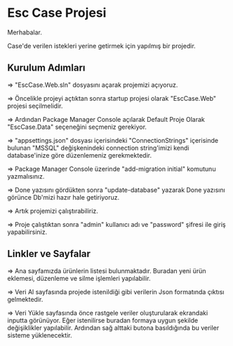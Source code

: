 # Esc Case Projesi

Merhabalar.

Case'de verilen istekleri yerine getirmek için yapılmış bir projedir.

## Kurulum Adımları
=> "EscCase.Web.sln" dosyasını açarak projemizi açıyoruz.

=> Öncelikle projeyi açtıktan sonra startup projesi olarak "EscCase.Web" projesi seçilmelidir.

=> Ardından Package Manager Console açılarak Default Proje Olarak "EscCase.Data" seçeneğini seçmeniz gerekiyor.

=> "appsettings.json" dosyası içerisindeki "ConnectionStrings" içerisinde bulunan "MSSQL" değişkenindeki connection string'imizi kendi database'inize göre düzenlemeniz gerekmektedir.

=> Package Manager Console üzerinde "add-migration initial" komutunu yazmalısınız.

=> Done yazısını gördükten sonra "update-database" yazarak Done yazısını görünce Db'mizi hazır hale getiriyoruz.

=> Artık projemizi çalıştırabiliriz.

=> Proje çalıştıktan sonra "admin" kullanıcı adı ve "password" şifresi ile giriş yapabilirsiniz.

## Linkler ve Sayfalar
=> Ana sayfamızda ürünlerin listesi bulunmaktadır. Buradan yeni ürün eklemesi, düzenleme ve silme işlemleri yapılabilir.

=> Veri Al sayfasında projede istenildiği gibi verilerin Json formatında çıktısı gelmektedir.

=> Veri Yükle sayfasında önce rastgele veriler oluşturularak ekrandaki inputta görünüyor. Eğer istenilirse buradan formaya uygun şekilde değişiklikler yapılabilir. Ardından sağ alttaki butona basıldığında bu veriler sisteme yüklenecektir.
